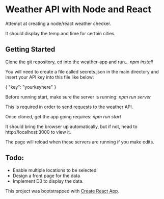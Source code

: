 # Weather API with Node and React

Attempt at creating a node/react weather checker.

It should display the temp and time for certain cities.

## Getting Started

Clone the git repository, cd into the weather-app and run...
*npm install*

You will need to create a file called secrets.json in the main directory and insert your API key into this file like below:

{
  "key": "yourkeyhere"
}

Before running start, make sure the server is running:
*npm run server*

This is required in order to send requests to the weather API.

Once cloned, get the app going requires:
*npm run start*

It should bring the browser up automatically, but if not, head to http://localhost:3000 to view it.

The page will reload when these servers are running if you make edits.

## Todo:
- Enable multiple locations to be selected
- Design a front page for the data
- Implement D3 to display the data.


This project was bootstrapped with [Create React App](https://github.com/facebookincubator/create-react-app).

